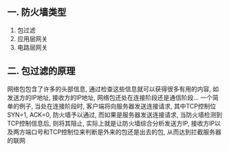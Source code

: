 ## 一. 防火墙类型
1. 包过滤
2. 应用层网关
3. 电路层网关
## 二. 包过滤的原理
网络包包含了许多的头部信息, 通过检查这些信息就可以获得很多有用的内容, 如发送方的IP地址, 接收方的IP地址, 网络包还处在连接阶段还是通信阶段...
一个简单的例子, 当处在连接阶段时, 客户端将向服务器发送连接请求, 其中TCP控制位SYN=1, ACK=0, 防火墙予以通过, 而如果是服务器发送连接请求, 当防火墙检测到TCP控制信息后, 则将其阻止, 实际上就是让防火墙综合分析发送方IP, 接收方IP以及两方端口号和TCP控制位来判断是外来的包还是出去的包, 从而达到拦截服务器的联网